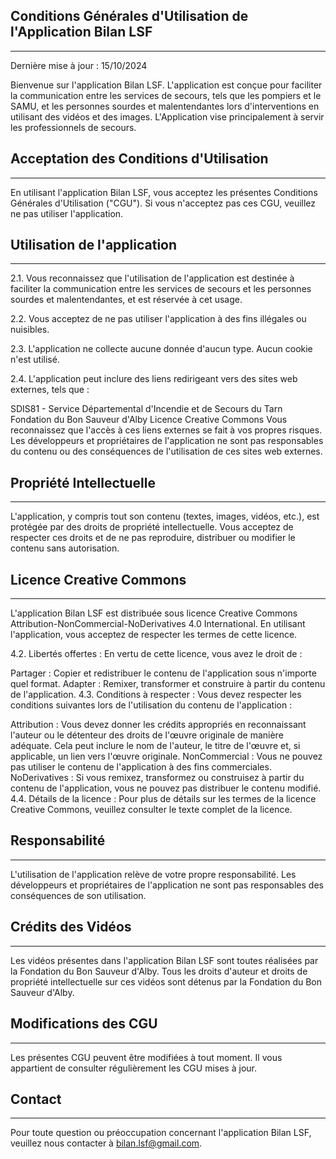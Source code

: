 ## Conditions Générales d'Utilisation de l'Application Bilan LSF
------------

Dernière mise à jour : 15/10/2024

Bienvenue sur l'application Bilan LSF. L'application est conçue pour faciliter la communication entre les services de secours, tels que les pompiers et le SAMU, et les personnes sourdes et malentendantes lors d'interventions en utilisant des vidéos et des images. L'Application vise principalement à servir les professionnels de secours.

## Acceptation des Conditions d'Utilisation
------------

En utilisant l'application Bilan LSF, vous acceptez les présentes Conditions Générales d'Utilisation ("CGU"). Si vous n'acceptez pas ces CGU, veuillez ne pas utiliser l'application.

## Utilisation de l'application
------------

2.1. Vous reconnaissez que l'utilisation de l'application est destinée à faciliter la communication entre les services de secours et les personnes sourdes et malentendantes, et est réservée à cet usage.

2.2. Vous acceptez de ne pas utiliser l'application à des fins illégales ou nuisibles.

2.3. L'application ne collecte aucune donnée d'aucun type. Aucun cookie n'est utilisé.

2.4. L'application peut inclure des liens redirigeant vers des sites web externes, tels que :

SDIS81 - Service Départemental d'Incendie et de Secours du Tarn
Fondation du Bon Sauveur d'Alby
Licence Creative Commons
Vous reconnaissez que l'accès à ces liens externes se fait à vos propres risques. Les développeurs et propriétaires de l'application ne sont pas responsables du contenu ou des conséquences de l'utilisation de ces sites web externes.

## Propriété Intellectuelle
------------

L'application, y compris tout son contenu (textes, images, vidéos, etc.), est protégée par des droits de propriété intellectuelle. Vous acceptez de respecter ces droits et de ne pas reproduire, distribuer ou modifier le contenu sans autorisation.

## Licence Creative Commons
------------

L'application Bilan LSF est distribuée sous licence Creative Commons Attribution-NonCommercial-NoDerivatives 4.0 International. En utilisant l'application, vous acceptez de respecter les termes de cette licence.

4.2. Libertés offertes : En vertu de cette licence, vous avez le droit de :

Partager : Copier et redistribuer le contenu de l'application sous n'importe quel format.
Adapter : Remixer, transformer et construire à partir du contenu de l'application.
4.3. Conditions à respecter : Vous devez respecter les conditions suivantes lors de l'utilisation du contenu de l'application :

Attribution : Vous devez donner les crédits appropriés en reconnaissant l'auteur ou le détenteur des droits de l'œuvre originale de manière adéquate. Cela peut inclure le nom de l'auteur, le titre de l'œuvre et, si applicable, un lien vers l'œuvre originale.
NonCommercial : Vous ne pouvez pas utiliser le contenu de l'application à des fins commerciales.
NoDerivatives : Si vous remixez, transformez ou construisez à partir du contenu de l'application, vous ne pouvez pas distribuer le contenu modifié.
4.4. Détails de la licence : Pour plus de détails sur les termes de la licence Creative Commons, veuillez consulter le texte complet de la licence.

## Responsabilité
------------

L'utilisation de l'application relève de votre propre responsabilité. Les développeurs et propriétaires de l'application ne sont pas responsables des conséquences de son utilisation.

## Crédits des Vidéos
------------

Les vidéos présentes dans l'application Bilan LSF sont toutes réalisées par la Fondation du Bon Sauveur d'Alby. Tous les droits d'auteur et droits de propriété intellectuelle sur ces vidéos sont détenus par la Fondation du Bon Sauveur d'Alby.

## Modifications des CGU
------------

Les présentes CGU peuvent être modifiées à tout moment. Il vous appartient de consulter régulièrement les CGU mises à jour.

## Contact
------------

Pour toute question ou préoccupation concernant l'application Bilan LSF, veuillez nous contacter à bilan.lsf@gmail.com.

